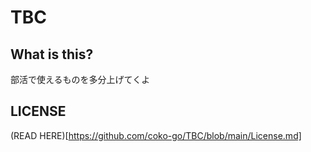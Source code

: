 # TBC
## What is this?
部活で使えるものを多分上げてくよ
## LICENSE
(READ HERE)[https://github.com/coko-go/TBC/blob/main/License.md]
